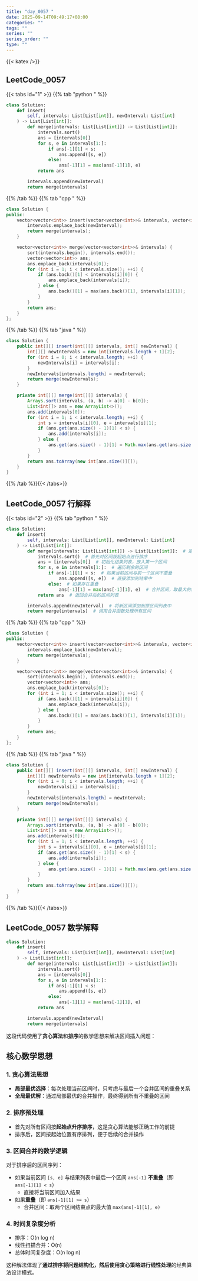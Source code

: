 ```yaml
---
title: "day_0057 "
date: 2025-09-14T09:49:17+08:00
categories: ""
tags: ""
series: ""
series_order: ""
type: ""
---
```


{{< katex />}}


## LeetCode_0057 

{{< tabs id="1" >}}
{{% tab "python " %}}

```python 
class Solution:
    def insert(
        self, intervals: List[List[int]], newInterval: List[int]
    ) -> List[List[int]]:
        def merge(intervals: List[List[int]]) -> List[List[int]]:
            intervals.sort()
            ans = [intervals[0]]
            for s, e in intervals[1:]:
                if ans[-1][1] < s:
                    ans.append([s, e])
                else:
                    ans[-1][1] = max(ans[-1][1], e)
            return ans

        intervals.append(newInterval)
        return merge(intervals) 
```

{{% /tab %}}
{{% tab "cpp " %}}

```cpp 
class Solution {
public:
    vector<vector<int>> insert(vector<vector<int>>& intervals, vector<int>& newInterval) {
        intervals.emplace_back(newInterval);
        return merge(intervals);
    }

    vector<vector<int>> merge(vector<vector<int>>& intervals) {
        sort(intervals.begin(), intervals.end());
        vector<vector<int>> ans;
        ans.emplace_back(intervals[0]);
        for (int i = 1; i < intervals.size(); ++i) {
            if (ans.back()[1] < intervals[i][0]) {
                ans.emplace_back(intervals[i]);
            } else {
                ans.back()[1] = max(ans.back()[1], intervals[i][1]);
            }
        }
        return ans;
    }
}; 
```

{{% /tab %}}
{{% tab "java " %}}

```java 
class Solution {
    public int[][] insert(int[][] intervals, int[] newInterval) {
        int[][] newIntervals = new int[intervals.length + 1][2];
        for (int i = 0; i < intervals.length; ++i) {
            newIntervals[i] = intervals[i];
        }
        newIntervals[intervals.length] = newInterval;
        return merge(newIntervals);
    }

    private int[][] merge(int[][] intervals) {
        Arrays.sort(intervals, (a, b) -> a[0] - b[0]);
        List<int[]> ans = new ArrayList<>();
        ans.add(intervals[0]);
        for (int i = 1; i < intervals.length; ++i) {
            int s = intervals[i][0], e = intervals[i][1];
            if (ans.get(ans.size() - 1)[1] < s) {
                ans.add(intervals[i]);
            } else {
                ans.get(ans.size() - 1)[1] = Math.max(ans.get(ans.size() - 1)[1], e);
            }
        }
        return ans.toArray(new int[ans.size()][]);
    }
} 
```

{{% /tab %}}{{< /tabs>}}

## LeetCode_0057  行解释

{{< tabs id="2" >}}
{{% tab "python " %}}

```python
class Solution:
    def insert(
        self, intervals: List[List[int]], newInterval: List[int]
    ) -> List[List[int]]:
        def merge(intervals: List[List[int]]) -> List[List[int]]:  # 定义合并区间的辅助函数
            intervals.sort()  # 首先对区间按起始点进行排序
            ans = [intervals[0]]  # 初始化结果列表，放入第一个区间
            for s, e in intervals[1:]:  # 遍历剩余的区间
                if ans[-1][1] < s:  # 如果当前区间与前一个区间不重叠
                    ans.append([s, e])  # 直接添加到结果中
                else:  # 如果存在重叠
                    ans[-1][1] = max(ans[-1][1], e)  # 合并区间，取最大的结束点
            return ans  # 返回合并后的区间列表

        intervals.append(newInterval)  # 将新区间添加到原区间列表中
        return merge(intervals)  # 调用合并函数处理所有区间
```

{{% /tab %}}
{{% tab "cpp " %}}

```cpp 
class Solution {
public:
    vector<vector<int>> insert(vector<vector<int>>& intervals, vector<int>& newInterval) {
        intervals.emplace_back(newInterval);
        return merge(intervals);
    }

    vector<vector<int>> merge(vector<vector<int>>& intervals) {
        sort(intervals.begin(), intervals.end());
        vector<vector<int>> ans;
        ans.emplace_back(intervals[0]);
        for (int i = 1; i < intervals.size(); ++i) {
            if (ans.back()[1] < intervals[i][0]) {
                ans.emplace_back(intervals[i]);
            } else {
                ans.back()[1] = max(ans.back()[1], intervals[i][1]);
            }
        }
        return ans;
    }
}; 
```

{{% /tab %}}
{{% tab "java " %}}

```java 
class Solution {
    public int[][] insert(int[][] intervals, int[] newInterval) {
        int[][] newIntervals = new int[intervals.length + 1][2];
        for (int i = 0; i < intervals.length; ++i) {
            newIntervals[i] = intervals[i];
        }
        newIntervals[intervals.length] = newInterval;
        return merge(newIntervals);
    }

    private int[][] merge(int[][] intervals) {
        Arrays.sort(intervals, (a, b) -> a[0] - b[0]);
        List<int[]> ans = new ArrayList<>();
        ans.add(intervals[0]);
        for (int i = 1; i < intervals.length; ++i) {
            int s = intervals[i][0], e = intervals[i][1];
            if (ans.get(ans.size() - 1)[1] < s) {
                ans.add(intervals[i]);
            } else {
                ans.get(ans.size() - 1)[1] = Math.max(ans.get(ans.size() - 1)[1], e);
            }
        }
        return ans.toArray(new int[ans.size()][]);
    }
} 
```

{{% /tab %}}{{< /tabs>}}

## LeetCode_0057  数学解释

```python 
class Solution:
    def insert(
        self, intervals: List[List[int]], newInterval: List[int]
    ) -> List[List[int]]:
        def merge(intervals: List[List[int]]) -> List[List[int]]:
            intervals.sort()
            ans = [intervals[0]]
            for s, e in intervals[1:]:
                if ans[-1][1] < s:
                    ans.append([s, e])
                else:
                    ans[-1][1] = max(ans[-1][1], e)
            return ans

        intervals.append(newInterval)
        return merge(intervals) 
```


这段代码使用了**贪心算法**和**排序**的数学思想来解决区间插入问题：

## 核心数学思想

### 1. 贪心算法思想
- **局部最优选择**：每次处理当前区间时，只考虑与最后一个合并区间的重叠关系
- **全局最优解**：通过局部最优的合并操作，最终得到所有不重叠的区间

### 2. 排序预处理
- 首先对所有区间按**起始点升序排序**，这是贪心算法能够正确工作的前提
- 排序后，区间按起始位置有序排列，便于后续的合并操作

### 3. 区间合并的数学逻辑
对于排序后的区间序列：
- 如果当前区间 `[s, e]` 与结果列表中最后一个区间 `ans[-1]` **不重叠**（即 `ans[-1][1] < s`）
  - 直接将当前区间加入结果
- 如果**重叠**（即 `ans[-1][1] >= s`）
  - 合并区间：取两个区间结束点的最大值 `max(ans[-1][1], e)`

### 4. 时间复杂度分析
- 排序：O(n log n)
- 线性扫描合并：O(n)
- 总体时间复杂度：O(n log n)

这种解法体现了**通过排序将问题结构化，然后使用贪心策略进行线性处理**的经典算法设计模式。

